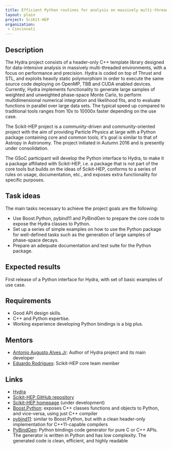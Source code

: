 ```yaml
---
title: Efficient Python routines for analysis on massively multi-threaded platforms - Python bindings for the Hydra C++ library
layout: plain
project: SciKit-HEP
organization:
 - Cincinnati
---
```


## Description
The Hydra project consists of a header-only C++ template library designed for data-intensive analysis in massively multi-threaded environments, with a focus on performance and precision. Hydra is coded on top of Thrust and STL, and exploits heavily static polymorphism in order to execute the same source code deploying on OpenMP, TBB and CUDA enabled devices.
Currently, Hydra implements functionality to generate large samples of  weighted and unweighted phase-space Monte Carlo, to perform multidimensional numerical integration and likelihood fits, and to evaluate functions in parallel over large data sets. The typical speed up compared to traditional tools ranges from 10x to 10000x faster depending on the use case.

The Scikit-HEP project is a community-driven and community-oriented project with the aim of providing Particle Physics at large with a Python package containing core and common tools; it's goal is similar to that of Astropy in Astronomy.
The project initiated in Autumn 2016 and is presently under consolidation.

The GSoC participant will develop the Python interface to Hydra, to make it a package affiliated with Scikit-HEP, i.e. a package that is not part of the core tools but builds on the ideas of Scikit-HEP, conforms to a series of rules on usage, documentation, etc., and exposes extra functionality for specific purposes.

## Task ideas
The main tasks necessary to achieve the project goals are the following:

* Use Boost.Python, pybind11 and PyBindGen to prepare the core code to expose the Hydra classes to Python.
* Set up a series of simple examples on how to use the Python package for well-defined tasks such as the generation of large samples of phase-space decays.
* Prepare an adequate documentation and test suite for the Python package.

## Expected results
First release of a Python interface for Hydra, with set of basic examples of use case.

## Requirements
* Good API design skills.
* C++ and Python expertise.
* Working experience developing Python bindings is a big plus.

## Mentors
  * [Antonio Augusto Alves Jr](mailto:aalvesju@cern.ch): Author of Hydra project and its main developer
  * [Eduardo Rodrigues](mailto:eduardo.rodrigues@cern.ch): Scikit-HEP core team member

## Links
  * [Hydra](https://github.com/MultithreadCorner/Hydra)
  * [Scikit-HEP GitHub repository](https://github.com/scikit-hep/scikit-hep)
  * [Scikit-HEP homepage](http://scikit-hep.org/) (under development)
  * [Boost.Python](https://wiki.python.org/moin/boost.python): exposes C++ classes functions and objects to Python, and vice-versa, using just C++ compiler
  * [pybind11](https://github.com/wjakob/pybind11): similar to Boost.Python, but with a clean header-only implementation for C++11-capable compilers
  * [PyBindGen](http://code.google.com/p/pybindgen): Python bindings code generator for pure C or C++ APIs. The generator is written in Python and has low complexity. The generated code is clean, efficient, and highly readable
